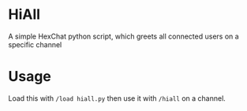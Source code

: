 # HiAll
A simple HexChat python script, which greets all connected users on a specific channel
# Usage
Load this with `/load hiall.py` then use it with `/hiall` on a channel.
